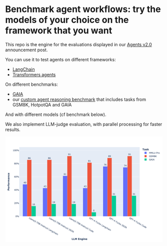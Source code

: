 # Benchmark agent workflows: try the models of your choice on the framework that you want

This repo is the engine for the evaluations displayed in our [Agents v2.0](https://huggingface.co/blog/agents) announcement post.

You can use it to test agents on different frameworks:
- [LangChain](https://github.com/langchain-ai/langchain)
- [Transformers agents](https://huggingface.co/docs/transformers/en/transformers_agents)


On different benchmarks:
- [GAIA](https://huggingface.co/papers/2311.12983)
- our [custom agent reasoning benchmark](https://huggingface.co/datasets/m-ric/agents_small_benchmark) that includes tasks from GSM8K, HotpotQA and GAIA

And with different models (cf benchmark below).

We also implement LLM-judge evaluation, with parallel processing for faster results.

![benchmark](figures/aggregate_score_vs_langchain.png)


